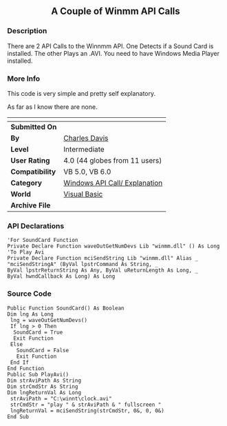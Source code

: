 ﻿<div align="center">

## A Couple of Winmm API Calls


</div>

### Description

There are 2 API Calls to the Winnmm API. One Detects if a Sound Card is installed. The other Plays an .AVI. You need to have Windows Media Player installed.
 
### More Info
 
This code is very simple and pretty self explanatory.

As far as I know there are none.


<span>             |<span>
---                |---
**Submitted On**   |
**By**             |[Charles Davis](https://github.com/Planet-Source-Code/PSCIndex/blob/master/ByAuthor/charles-davis.md)
**Level**          |Intermediate
**User Rating**    |4.0 (44 globes from 11 users)
**Compatibility**  |VB 5\.0, VB 6\.0
**Category**       |[Windows API Call/ Explanation](https://github.com/Planet-Source-Code/PSCIndex/blob/master/ByCategory/windows-api-call-explanation__1-39.md)
**World**          |[Visual Basic](https://github.com/Planet-Source-Code/PSCIndex/blob/master/ByWorld/visual-basic.md)
**Archive File**   |[](https://github.com/Planet-Source-Code/charles-davis-a-couple-of-winmm-api-calls__1-5340/archive/master.zip)

### API Declarations

```
'For SoundCard Function
Private Declare Function waveOutGetNumDevs Lib "winmm.dll" () As Long
'To Play Avi
Private Declare Function mciSendString Lib "winmm.dll" Alias _
"mciSendStringA" (ByVal lpstrCommand As String, _
ByVal lpstrReturnString As Any, ByVal uReturnLength As Long, _
ByVal hwndCallback As Long) As Long
```


### Source Code

```
Public Function SoundCard() As Boolean
Dim lng As Long
 lng = waveOutGetNumDevs()
 If lng > 0 Then
  SoundCard = True
  Exit Function
 Else
   SoundCard = False
   Exit Function
 End If
End Function
Public Sub PlayAvi()
Dim strAviPath As String
Dim strCmdStr As String
Dim lngReturnVal As Long
 strAviPath = "C:\winnt\clock.avi"
 strCmdStr = "play " & strAviPath & " fullscreen "
 lngReturnVal = mciSendString(strCmdStr, 0&, 0, 0&)
End Sub
```

